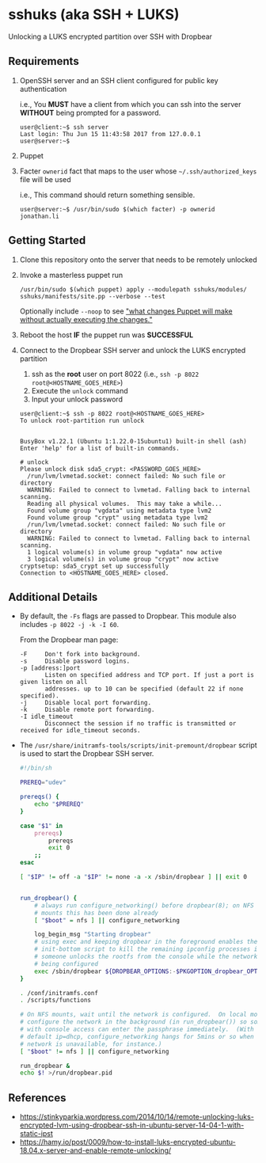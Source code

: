 # sshuks (aka SSH + LUKS)
Unlocking a LUKS encrypted partition over SSH with Dropbear

Requirements
---------------
1. OpenSSH server and an SSH client configured for public key authentication

    i.e., You **MUST** have a client from which you can ssh into the server **WITHOUT** being prompted for a password.
    ```
    user@client:~$ ssh server
    Last login: Thu Jun 15 11:43:58 2017 from 127.0.0.1
    user@server:~$
    ```
2. Puppet
3. Facter `ownerid` fact that maps to the user whose `~/.ssh/authorized_keys` file will be used

    i.e., This command should return something sensible.
    ```
    user@server:~$ /usr/bin/sudo $(which facter) -p ownerid
    jonathan.li
    ````

Getting Started
---------------
1. Clone this repository onto the server that needs to be remotely unlocked
2. Invoke a masterless puppet run
    ```
    /usr/bin/sudo $(which puppet) apply --modulepath sshuks/modules/ sshuks/manifests/site.pp --verbose --test
    ```
    Optionally include `--noop` to see ["what changes Puppet will make without actually executing the changes."](https://docs.puppet.com/puppet/latest/man/apply.html#OPTIONS)
3. Reboot the host **IF** the puppet run was **SUCCESSFUL**
4. Connect to the Dropbear SSH server and unlock the LUKS encrypted partition

    1. ssh as the **root** user on port 8022 (i.e., `ssh -p 8022 root@<HOSTNAME_GOES_HERE>`)
    2. Execute the `unlock` command
    3. Input your unlock password
    ```
    user@client:~$ ssh -p 8022 root@<HOSTNAME_GOES_HERE>
    To unlock root-partition run unlock


    BusyBox v1.22.1 (Ubuntu 1:1.22.0-15ubuntu1) built-in shell (ash)
    Enter 'help' for a list of built-in commands.

    # unlock
    Please unlock disk sda5_crypt: <PASSWORD_GOES_HERE>
      /run/lvm/lvmetad.socket: connect failed: No such file or directory
      WARNING: Failed to connect to lvmetad. Falling back to internal scanning.
      Reading all physical volumes.  This may take a while...
      Found volume group "vgdata" using metadata type lvm2
      Found volume group "crypt" using metadata type lvm2
      /run/lvm/lvmetad.socket: connect failed: No such file or directory
      WARNING: Failed to connect to lvmetad. Falling back to internal scanning.
      1 logical volume(s) in volume group "vgdata" now active
      3 logical volume(s) in volume group "crypt" now active
    cryptsetup: sda5_crypt set up successfully
    Connection to <HOSTNAME_GOES_HERE> closed.
    ```

Additional Details
---------------
* By default, the `-Fs` flags are passed to Dropbear.  This module also includes `-p 8022 -j -k -I 60`.

    From the Dropbear man page:
    ```
    -F     Don't fork into background.
    -s     Disable password logins.
    -p [address:]port
           Listen on specified address and TCP port. If just a port is given listen on all
           addresses. up to 10 can be specified (default 22 if none specified).
    -j     Disable local port forwarding.
    -k     Disable remote port forwarding.
    -I idle_timeout
           Disconnect the session if no traffic is transmitted or received for idle_timeout seconds.
    ```
* The `/usr/share/initramfs-tools/scripts/init-premount/dropbear` script is used to start the Dropbear SSH server.
    ```bash
    #!/bin/sh

    PREREQ="udev"

    prereqs() {
        echo "$PREREQ"
    }

    case "$1" in
        prereqs)
            prereqs
            exit 0
        ;;
    esac

    [ "$IP" != off -a "$IP" != none -a -x /sbin/dropbear ] || exit 0


    run_dropbear() {
        # always run configure_networking() before dropbear(8); on NFS
        # mounts this has been done already
        [ "$boot" = nfs ] || configure_networking

        log_begin_msg "Starting dropbear"
        # using exec and keeping dropbear in the foreground enables the
        # init-bottom script to kill the remaining ipconfig processes if
        # someone unlocks the rootfs from the console while the network is
        # being configured
        exec /sbin/dropbear ${DROPBEAR_OPTIONS:-$PKGOPTION_dropbear_OPTION} -Fs
    }

    . /conf/initramfs.conf
    . /scripts/functions

    # On NFS mounts, wait until the network is configured.  On local mounts,
    # configure the network in the background (in run_dropbear()) so someone
    # with console access can enter the passphrase immediately.  (With the
    # default ip=dhcp, configure_networking hangs for 5mins or so when the
    # network is unavailable, for instance.)
    [ "$boot" != nfs ] || configure_networking

    run_dropbear &
    echo $! >/run/dropbear.pid
    ```

References
---------------
* https://stinkyparkia.wordpress.com/2014/10/14/remote-unlocking-luks-encrypted-lvm-using-dropbear-ssh-in-ubuntu-server-14-04-1-with-static-ipst
* https://hamy.io/post/0009/how-to-install-luks-encrypted-ubuntu-18.04.x-server-and-enable-remote-unlocking/
